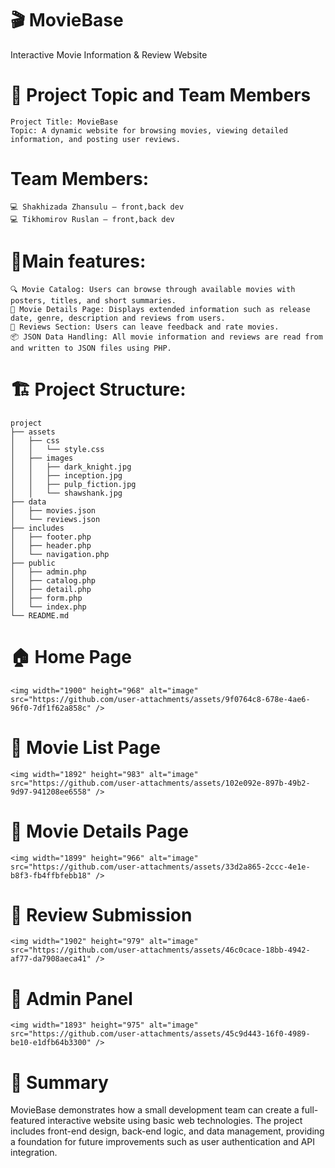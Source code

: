 # 🎬 MovieBase 
Interactive Movie Information & Review Website
# 📘 Project Topic and Team Members
    Project Title: MovieBase
    Topic: A dynamic website for browsing movies, viewing detailed information, and posting user reviews.

# Team Members:
    💻 Shakhizada Zhansulu – front,back dev
    💻 Tikhomirov Ruslan – front,back dev

# 🧩Main features:
    🔍 Movie Catalog: Users can browse through available movies with posters, titles, and short summaries.
    📖 Movie Details Page: Displays extended information such as release date, genre, description and reviews from users.
    💬 Reviews Section: Users can leave feedback and rate movies.
    📦 JSON Data Handling: All movie information and reviews are read from and written to JSON files using PHP.

# 🏗️ Project Structure:
    project
    ├── assets
    │   ├── css
    │   │   └── style.css
    │   ├── images
    │   │   ├── dark_knight.jpg
    │   │   ├── inception.jpg
    │   │   ├── pulp_fiction.jpg
    │   │   └── shawshank.jpg
    ├── data
    │   ├── movies.json
    │   └── reviews.json
    ├── includes
    │   ├── footer.php
    │   ├── header.php
    │   └── navigation.php
    ├── public
    │   ├── admin.php
    │   ├── catalog.php
    │   ├── detail.php
    │   ├── form.php
    │   └── index.php
    └── README.md

# 🏠 Home Page
    <img width="1900" height="968" alt="image" src="https://github.com/user-attachments/assets/9f0764c8-678e-4ae6-96f0-7df1f62a858c" />
# 🎥 Movie List Page
    <img width="1892" height="983" alt="image" src="https://github.com/user-attachments/assets/102e092e-897b-49b2-9d97-941208ee6558" />
# 🎥 Movie Details Page
    <img width="1899" height="966" alt="image" src="https://github.com/user-attachments/assets/33d2a865-2ccc-4e1e-b8f3-fb4ffbfebb18" />
# 💬 Review Submission
    <img width="1902" height="979" alt="image" src="https://github.com/user-attachments/assets/46c0cace-18bb-4942-af77-da7908aeca41" />
# 🔳 Admin Panel
    <img width="1893" height="975" alt="image" src="https://github.com/user-attachments/assets/45c9d443-16f0-4989-be10-e1dfb64b3300" />
# 🧾 Summary
MovieBase demonstrates how a small development team can create a full-featured interactive website using basic web technologies. The project includes front-end design, back-end logic, and data management,      providing a foundation for future improvements such as user authentication and API integration.
